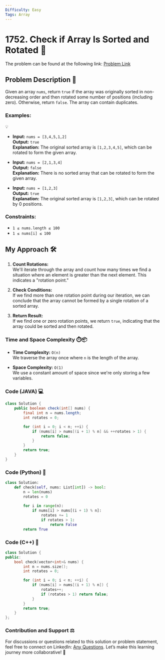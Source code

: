 ```yaml
---
Difficulty: Easy  
Tags: Array
---
```


# 1752. Check if Array Is Sorted and Rotated 🎉
The problem can be found at the following link: [Problem Link](https://leetcode.com/problems/check-if-array-is-sorted-and-rotated/description/)

## Problem Description 📜
Given an array `nums`, return `true` if the array was originally sorted in non-decreasing order and then rotated some number of positions (including zero). Otherwise, return `false`. The array can contain duplicates.

### Examples:
💡
- **Input:** `nums = [3,4,5,1,2]`  
  **Output:** `true`  
  **Explanation:** The original sorted array is `[1,2,3,4,5]`, which can be rotated to form the given array.

- **Input:** `nums = [2,1,3,4]`  
  **Output:** `false`  
  **Explanation:** There is no sorted array that can be rotated to form the given array.

- **Input:** `nums = [1,2,3]`  
  **Output:** `true`  
  **Explanation:** The original sorted array is `[1,2,3]`, which can be rotated by 0 positions.

### Constraints:
- `1 ≤ nums.length ≤ 100`
- `1 ≤ nums[i] ≤ 100`

## My Approach 🛠️
1. **Count Rotations:**  
   We'll iterate through the array and count how many times we find a situation where an element is greater than the next element. This indicates a "rotation point."

2. **Check Conditions:**  
   If we find more than one rotation point during our iteration, we can conclude that the array cannot be formed by a single rotation of a sorted array.

3. **Return Result:**  
   If we find one or zero rotation points, we return `true`, indicating that the array could be sorted and then rotated.

### Time and Space Complexity ⏱️📦
- **Time Complexity:** `O(n)`  
  We traverse the array once where `n` is the length of the array.

- **Space Complexity:** `O(1)`  
  We use a constant amount of space since we're only storing a few variables.

### Code (JAVA) 💻
```java
class Solution {
    public boolean check(int[] nums) {
        final int n = nums.length;
        int rotates = 0;

        for (int i = 0; i < n; ++i) {
            if (nums[i] > nums[(i + 1) % n] && ++rotates > 1) {
                return false;
            }
        }
        return true;
    }
}
```

### Code (Python) 🐍

```python
class Solution:
    def check(self, nums: List[int]) -> bool:
        n = len(nums)
        rotates = 0
        
        for i in range(n):
            if nums[i] > nums[(i + 1) % n]:
                rotates += 1
                if rotates > 1:
                    return False
        return True
```

### Code (C++) 🔩

```cpp
class Solution {
public:
    bool check(vector<int>& nums) {
        int n = nums.size();
        int rotates = 0;

        for (int i = 0; i < n; ++i) {
            if (nums[i] > nums[(i + 1) % n]) {
                rotates++;
                if (rotates > 1) return false;
            }
        }
        return true;
    }
};
```

### Contribution and Support ⚖️
For discussions or questions related to this solution or problem statement, feel free to connect on LinkedIn: [Any Questions](https://www.linkedin.com/in/soham--deshmukh). Let’s make this learning journey more collaborative! 🌟
